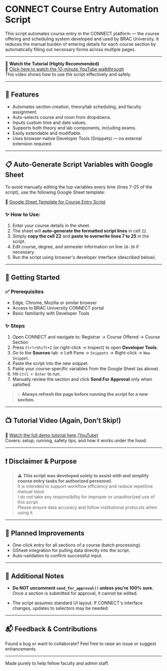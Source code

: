 # CONNECT Course Entry Automation Script

This script automates course entry in the CONNECT platform — the course offering and scheduling system developed and used by BRAC University. It reduces the manual burden of entering details for each course section by automatically filling out necessary forms across multiple pages.

---

🚀 **Watch the Tutorial (Highly Recommended)**  
🎥 [Click here to watch the 10-minute YouTube walkthrough](https://your-video-link-here.com)  
This video shows how to use the script effectively and safely.

---

## 🧩 Features

- Automates section creation, theory/lab scheduling, and faculty assignment.
- Auto-selects course and room from dropdowns.
- Inputs custom time and date values.
- Supports both theory and lab components, including exams.
- Easily extendable and modifiable.
- Uses browser-native Developer Tools (Snippets) — no external extension required.

---

## 📋 Auto-Generate Script Variables with Google Sheet

To avoid manually editing the top variables every time (lines 7–25 of the script), use the following Google Sheet template:

📄 [Google Sheet Template for Course Entry Script](https://your-sheet-link-here.com)

### ✨ How to Use:
1. Enter your course details in the sheet.
2. The sheet will **auto-generate the formatted script lines** in cell `Z2`.
3. Simply **copy the cell Z2** and **paste to overwrite lines 7 to 25** in the script.
4. Edit course, degree, and semester information on line `28-30` if necessary.
5. Run the script using browser's developer interface (described below).

---

## 🔧 Getting Started

### ✅ Prerequisites

- Edge, Chrome, Mozilla or similar browser
- Access to BRAC University CONNECT portal
- Basic familiarity with Developer Tools

### ✨ Steps

1. Open CONNECT and navigate to: Registrar → Course Offered → Course Section
2. Press `Ctrl+Shift+I` (or right-click → Inspect) to open **Developer Tools**.
3. Go to the **Sources** tab → Left Pane → `Snippets` → Right-click → `New Snippet`.
4. Paste the script into the new snippet.
5. Paste your course-specific variables from the Google Sheet (as above).
6. Hit `Ctrl + Enter` to run.
7. Manually review the section and click **Send For Approval** only when satisfied.

> 💡 **Always refresh the page before running the script for a new section.**

---

## 📺 Tutorial Video (Again, Don’t Skip!)

🎥 [Watch the full demo tutorial here (YouTube)](https://your-video-link-here.com)  
Covers: setup, running, safety tips, and how it works under the hood.

---

## ❗ Disclaimer & Purpose

> ⚠️ **This script was developed solely to assist with and simplify course entry tasks for authorized personnel.**  
> It is intended to support workflow efficiency and reduce repetitive manual input.  
> I do not take any responsibility for improper or unauthorized use of this script.  
> Please ensure data accuracy and follow institutional protocols when using it.

---

## 🔄 Planned Improvements

- One-click entry for all sections of a course (batch processing).
- GSheet integration for pulling data directly into the script.
- Auto-validation to confirm successful input.

---

## 🧠 Additional Notes

- **Do NOT uncomment `send_for_approval()` unless you're 100% sure.**  
Once a section is submitted for approval, it cannot be edited.

- The script assumes standard UI layout. If CONNECT's interface changes, updates to selectors may be needed.

---

## 📬 Feedback & Contributions

Found a bug or want to collaborate? Feel free to raise an issue or suggest enhancements.

---

Made purely to help fellow faculty and admin staff.